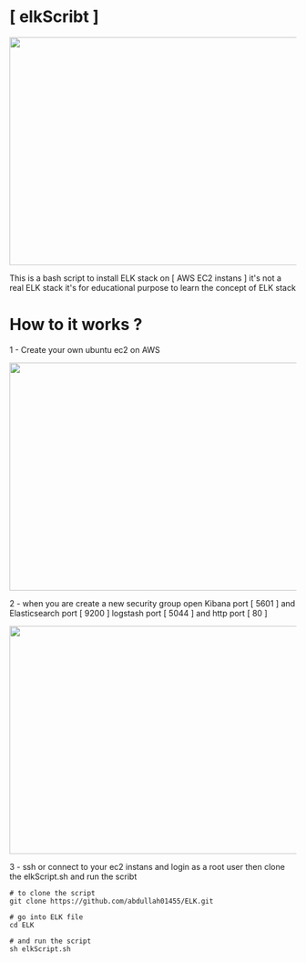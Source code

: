 # [ elkScribt ]


<p align="center">
  <img src="https://lh3.googleusercontent.com/u/0/drive-viewer/AFDK6gPb_xEAARbOSQW1CAXt-jCYGu1uj5C5fcklEl9FYDtihCBkOWR1HOvd7F_eJXx2sNwR2kT_SduSEtuppl5Hd8LUKjRniQ=w1920-h687" style="width:700px;height:400px;" />
</p>

This is a bash script to install ELK stack on [  AWS EC2 instans ]
it's not a real ELK stack it's for educational purpose to learn the concept of ELK stack

# How to it works ? 


1 - Create your own ubuntu ec2 on AWS 


<p align="center">
  <img src="https://lh3.googleusercontent.com/fife/AAbDypDFi2kbnhz3XYf8LWcFf1WKfGDfZ5_6ZuGRTKSE55GDTv6Dmd7fPSWPz8p0qopk2RVG-FJT_DPJ2Ig1LY_1KyVr0AqYILFU4Qjzb96bzOwxX4cdZQBP0Z_8mBnJodfhHRq-qn73uel_JHFlZVqKI4owYnH4rSYstujpV4M94E8yjwN2LvhwKQt6K4ZZN8RvPslaTgZzUGscZ-Me0NmMjZBzyWZp64yf8PoUlnWwguwLSrIJ-eRjaaiZ6wdlRHxdTT3O7TAaHIBYkDeIToAywikGjqr04JrcOQzlYhj7JBPmFjxhYU8bgTmbW2VOiyhKvZewlYdZ2rbr2Oz7p-Ajx58wJpukgkSB-CQx8F9t-uy_nFcdY8T31vaNMSjhmf2WiDu0reZucRiA5Ba79IAJLUZ44B59icR-6jb7kUoS_46cfGSQoDPudj7sH83wueLL_RIKM9KDEQHATxhPsBmLh7mqz6R3Sl6sZtVutnODKl1ZOttasmgIUTy8ifWBblQ7PTbIGFi8VPbFMFFSm6Z_GvAxrnRMKutcSI8Cd3Et4JDr_pcy01mt6L0cSb9m9hG9pfDeJFPL7XnTIx3K-eYG_VV2HxjowANdjHWLNl35joWn3OxQ1zLzGSwHsXN0Gm4FMymI9QzJlZb2VNv1DUbXxcm8TPTnlmRLCsDKbxoEPIhiiQ01JFxUBiFfIcHedF0Htz2n40lWYY4fNSHvrGOFgYMHIQ-WeSMjVevZDQV3_4YzE7-YO2SgSiKuhCM-cmOHQwl8_w1DH3ql5IovytBaTUGlsWMzgr4Rghp9lyvMf3wqU7aOhymSo12GbVM7GqxlWEPtRG3JN05-yC-n4w4QEIC8e4juuXc45INHnXobwXfyd9bk9Q5L74kV2ZBPMuk0OWxBMNgMcVr_dMrxJbVJjWwETe0VOn6lZT_Y-physwVzOFEwRZdWIfogBLC9bYX728wGobmTcBEz_7HPD1AH099twJCBIOJJhTv4A-n0r8AKJXAzbK5T1KAbGyPm-rwU2Bg1NYUgxY4nCXd9FepMubTPkmXjSmKireDIpfqopnKFhCLNr6Ub-VjzXdmzkzdJdjbk_7Oi6g3BAfgJHY1tInH6iRv9Y81bKFeJz5bHaYlSRaVbxAqy6oLNfv4iCE_GWAumvGLk59XH9Mv2ArEKN8rfKbNF0Hx4q5pJrm1-SEXd5Ur3sqFmgvZT_2K7y3TZbYse60TnV_YOzV5x_FSyZLqABTV4gwAHpqp-JRqRWXj9utQkye7IUC3i63GzFQeE9A1DycoeTiRHMJ9fveBhj5Pe1XfHOQgtMCB_zMD2BF_Js1WMwLPIPgjFYESWr6BqGukGKrxwbauOHAYZqNT8Yr6tlk2XLFlAyDJzRFTWBugQS1Ilg5W6v7C-Sfbu11E99U8uMl8VYSaGsdKlV5rfunZiM1vcQj6BMS7sNqeVibXgn94CL_7UFIPF0iBLPKD2HJacR_HxATPlEPFSrr_NdQ=w1920-h969" style="width:700px;height:400px;" </p>

2 - when you are create a new security group open Kibana port [ 5601 ] and Elasticsearch port [ 9200 ] logstash port [ 5044 ] and http port [ 80 ]  


<p align="center">
  <img src="https://lh3.googleusercontent.com/fife/AAbDypDqE7NKUaOQtcmzT7mSVuk22GSz3UZVY28Z13Dqx_Rih3YfQ8rDV6sVHvkR21Mr8gmuF6Vi5xebLnzwjtaylLebiUzaCuqDeY5cB2fIJbsa6fv5pVhshhoCrQB5vzazeGbVLTtZBiPZrtjntBFN1CtX3MLnsMtbPV2xNzEkvCiGzHX0qtHup4gJutkDPc-kDS-UQSWPKR1YYtisg0Lkpq2tCqwxqN7K-dA3TKwaCOBxjWhBhPs42RZIN4DLE61ug8DQgSKfKfji3CGuqbf2jTnL1k-C1X7ff_emIjjXlOeEwBuNC1nizC8Vi5JzFeq_ttx_Abdhx0ofPdNY4bQCd-Hy1huJFt7xp-UcUvZq1kjH__eA013I1wPzvFc96DZZFx4Z1a_jo1W600uPGd2Oe3svkn7RP4qMCyMCeYxy45TLDOOpu7FlT6OMOVayfw9d0n-vci9AWP-nbUMDX3IfuR3dXrDjUZCfnxLAyoWyjM33yoPU67_v-PAMs43RzaVXSS5kanAnTu82lpWqMjbNDKz5g_t82trN7a0OABEHDVkZQEhBsYghiPWwPjguIfdoe6ZhJ-HD0BQ1xag_0yTzHjtL7a1q6hDQIW5YOB2AJLmtEu7QXVMY4OnaWTGvifDbiSWqPg4zbU3J9JioemwRCaHkd_bW_1qrzWfQ6Qhh9BakXOpHAhZ1bEn0Ucd3Rmpeb8VoE5r7DvvitxTyoqK3kSDvxL7SAmATAq8T6bCpKfwFPO7J5exhaV4UiG0kY-G0DNkmwxLSAB-Eqsw-GLu3IBqlIYvOCTk6mXifo8dFC7SNeAmQ2atlKWNlGwChyAQz4te77H5eS1n3ohO0ahHgjWjFGcxOQqyeSJe2mD4jpavvTupFKQB_sSx-HOv8wGDVxu2aI1jAOaVp60g0eRqTjGIkB57l8kEfmpcR_s4QQWiGyDVtHzwZwMg0pg2448YONbH5vFGYHWvNHUEZXNx6R85NA15RJv4Y6Yllkrz7RnlI6AS1R86yQYmeqFOq76EsjeWTo0UfUqj3kygLfolqTVb4oSkhQC_3Xqu8jiv-S8layCV7d7zm1wLjYwzePCfhW67IbTH9Qv9rWTLdrSBGy9GACtEJEdwqCfgXidQ7Lzc6uFrf0GCvKxBzxgYN0bpo3hAh24C3mVnmxgSfhSOvPEVVH-WduY2b98aQ0VT9k_tQPnbYCnCl2e0rWt-B7q0lynq5NLDNffTlN3ZFfqygMzBkl7qImkuUa8g5atbRG-7oJ-_ABGbihBBvNjPbX7RUiG7ywbue1zERWMgznvWLKsfDv9X5-5fdEKuw1sRw2qlCHDbqrF1zM_Urn9USkdAILXXvaehZ23JsRWkQ6CkYYslpm22NLrI6roBEfLv3yseHb3ioi2c7ZT6fD3kqfZN6FLsmhFnYAPNp0Cm4VdlaO0Q1CYdQGK6a0aXW4rBTcbFy_jpbfaRn7xsxXDAYRMeTz5AdYAF1AkHEg79dau4l9Q=w1920-h969" style="width:700px;height:400px;" />
</p>

3 - ssh or connect to your ec2 instans and login as a root user then clone the elkScript.sh and run the scribt 




```
# to clone the script 
git clone https://github.com/abdullah01455/ELK.git

# go into ELK file 
cd ELK 

# and run the script 
sh elkScript.sh

```
